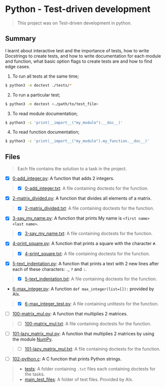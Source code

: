 # Python - Test-driven development

> This project was on Test-driven development in python.

## Summary

I learnt about interactive test and the importance of tests, how to write Docstrings to create tests, and how to write documentation for each module and function, what basic option flags to create tests are and how to find edge cases.

1. To run all tests at the same time;
```sh
$ python3 -m doctest ./tests/*
```
2. To run a particular test;
```sh
$ python3 -m doctest <./path/to/test_file>
```
3. To read module documentation;
```sh
$ python3 -c 'print(__import__("my_module").__doc__)'
```
4. To read function documentation;
```sh
$ python3 -c 'print(__import__("my_module").my_function.__doc__)'
```

## Files

> Each file contains the solution to a task in the project.

- [x] [0-add_integer.py](https://github.com/Ebube-Ochemba/alx-higher_level_programming/blob/master/0x07-python-test_driven_development/0-add_integer.py): A function that adds 2 integers.
> 	- [x] [0-add_integer.txt](https://github.com/Ebube-Ochemba/alx-higher_level_programming/blob/master/0x07-python-test_driven_development/tests/0-add_integer.txt): A file containing doctests for the function.
- [x] [2-matrix_divided.py](https://github.com/Ebube-Ochemba/alx-higher_level_programming/blob/master/0x07-python-test_driven_development/2-matrix_divided.py): A function that divides all elements of a matrix.
>	- [x] [2-matrix_divided.txt](https://github.com/Ebube-Ochemba/alx-higher_level_programming/blob/master/0x07-python-test_driven_development/tests/2-matrix_divided.txt): A file containing doctests for the function.
- [x] [3-say_my_name.py](https://github.com/Ebube-Ochemba/alx-higher_level_programming/blob/master/0x07-python-test_driven_development/3-say_my_name.py): A function that prints My name is `<first name> <last name>`.
>	- [x] [3-say_my_name.txt](https://github.com/Ebube-Ochemba/alx-higher_level_programming/blob/master/0x07-python-test_driven_development/tests/3-say_my_name.txt): A file containing doctests for the function.
- [x] [4-print_square.py](https://github.com/Ebube-Ochemba/alx-higher_level_programming/blob/master/0x07-python-test_driven_development/4-print_square.py): A function that prints a square with the character `#`.
>	- [x] [4-print_square.txt](https://github.com/Ebube-Ochemba/alx-higher_level_programming/blob/master/0x07-python-test_driven_development/tests/4-print_square.txt): A file containing doctests for the function.
- [x] [5-text_indentation.py](https://github.com/Ebube-Ochemba/alx-higher_level_programming/blob/master/0x07-python-test_driven_development/5-text_indentation.py): A function that prints a text with 2 new lines after each of these characters: `.`, `?` and `:`.
>	- [x] [5-text_indentation.txt](https://github.com/Ebube-Ochemba/alx-higher_level_programming/blob/master/0x07-python-test_driven_development/tests/5-text_indentation.txt): A file containing doctests for the function.
- [6-max_integer.py](https://github.com/Ebube-Ochemba/alx-higher_level_programming/blob/master/0x07-python-test_driven_development/6-max_integer.py): A function `def max_integer(list=[]):` provided by Alx.
>	- [x] [6-max_integer_test.py](https://github.com/Ebube-Ochemba/alx-higher_level_programming/blob/master/0x07-python-test_driven_development/tests/6-max_integer_test.py): A file containing unittests for the function.
- [ ] [100-matrix_mul.py](https://github.com/Ebube-Ochemba/alx-higher_level_programming/blob/master/0x07-python-test_driven_development/100-matrix_mul.py): A function that multiplies 2 matrices.
>	- [ ] [100-matrix_mul.txt](https://github.com/Ebube-Ochemba/alx-higher_level_programming/blob/master/0x07-python-test_driven_development/tests/100-matrix_mul.txt): A file containing doctests for the function.
- [ ] [101-lazy_matrix_mul.py](https://github.com/Ebube-Ochemba/alx-higher_level_programming/blob/master/0x07-python-test_driven_development/101-lazy_matrix_mul.py): A function that multiplies 2 matrices by using the module [NumPy](https://numpy.org/).
>	- [ ] [101-lazy_matrix_mul.txt](https://github.com/Ebube-Ochemba/alx-higher_level_programming/blob/master/0x07-python-test_driven_development/tests/101-lazy_matrix_mul.txt): A file containing doctests for the function.
- [ ] [102-python.c](https://github.com/Ebube-Ochemba/alx-higher_level_programming/blob/master/0x07-python-test_driven_development/102-python.c): A C function that prints Python strings.

> - [tests](https://github.com/Ebube-Ochemba/alx-higher_level_programming/blob/master/0x07-python-test_driven_development/tests): A folder containing `.txt` files each containing doctests for the tasks.
> - [main_test_files](https://github.com/Ebube-Ochemba/alx-higher_level_programming/blob/master/0x07-python-test_driven_development/main_test_files): A folder of test files. Provided by Alx.
